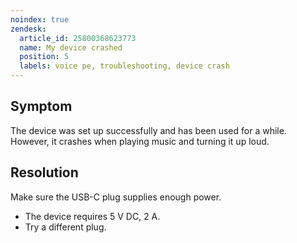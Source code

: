 ```yaml
---
noindex: true
zendesk:
  article_id: 25800368623773
  name: My device crashed
  position: 5
  labels: voice pe, troubleshooting, device crash
---
```


## Symptom

The device was set up successfully and has been used for a while. However, it crashes when playing music and turning it up loud.

## Resolution

Make sure the USB-C plug supplies enough power.

- The device requires 5 V DC, 2 A.
- Try a different plug.
